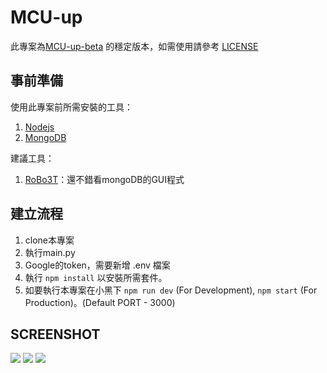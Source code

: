 MCU-up
===
此專案為[MCU-up-beta](https://github.com/mcuosc/MCU-up-beta) 的穩定版本，如需使用請參考 [LICENSE](https://github.com/mcuosc/MCU-up/blob/main/LICENSE)


## 事前準備

使用此專案前所需安裝的工具：
1. [Nodejs](https://nodejs.org/en/)
2. [MongoDB](https://www.mongodb.com)

建議工具：
1. [RoBo3T](https://robomongo.org/)：還不錯看mongoDB的GUI程式

建立流程
---

1. clone本專案
2. 執行main.py
3. Google的token，需要新增 .env 檔案
4. 執行 `npm install` 以安裝所需套件。
5. 如要執行本專案在小黑下 `npm run dev` (For Development), `npm start` (For Production)。(Default PORT - 3000)

## SCREENSHOT
![](img/1.JPG)
![](img/2.JPG)
![](img/3.JPG)

